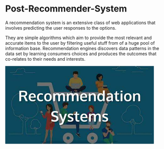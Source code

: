 # Post-Recommender-System
A recommendation system is an extensive class of web applications that involves predicting the user responses to the options.

They are simple algorithms which aim to provide the most relevant and accurate items to the user by filtering useful stuff from of a huge pool of information base. Recommendation engines discovers data patterns in the data set by learning consumers choices and produces the outcomes that co-relates to their needs and interests.

![](Recommendation-image.jpg)
